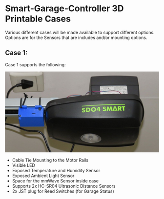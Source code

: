 # Smart-Garage-Controller 3D Printable Cases
Various different cases will be made available to support different options.
Options are for the Sensors that are includes and/or mounting options.

## Case 1:
Case 1 supports the following:

![Case Mounted in front of Motor](https://github.com/HomeAutomationsXYZ/Smart-Garage-Controller/blob/main/Cases/Mount_with_Motor.JPG)

* Cable Tie Mounting to the Motor Rails
* Visible LED
* Exposed Temperature and Humidity Sensor
* Exposed Ambient Light Sensor
* Space for the mmWave Sensor inside case
* Supports 2x HC-SR04 Ultrasonic Distance Sensors
* 2x JST plug for Reed Switches (for Garage Status)
